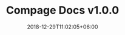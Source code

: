 ---
title: "Compage Docs v1.0.0"
date: 2018-12-29T11:02:05+06:00
description: "this is meta description"
type : "docs"
draft: false
---